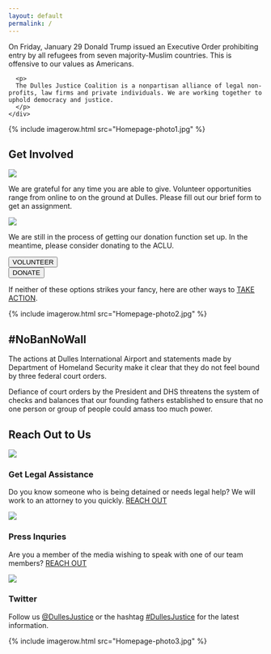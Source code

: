 ```yaml
---
layout: default
permalink: /
---
```


<div class="container-fluid">
  <div class="row inverse pad50">
    <div class="col-xs-10 col-xs-offset-1">
      <p>
      On Friday, January 29 Donald Trump issued an Executive Order prohibiting entry by all refugees from seven majority-Muslim countries. This is offensive to our values as Americans.
      </p>

      <p>
      The Dulles Justice Coalition is a nonpartisan alliance of legal non-profits, law firms and private individuals. We are working together to uphold democracy and justice.
      </p>
    </div>
  </div>
  {% include imagerow.html src="Homepage-photo1.jpg" %}
  <div class="row">
    <div class="col-xs-10 col-xs-offset-1"><h2>Get Involved</h2></div>
  </div>
  <div class="row">
    <div class="col-xs-4 col-xs-offset-1">
      <img class="centered" src="{{ site.baseurl }}/images/Icon-Volunteer.png" />
      <p>
        We are grateful for any time you are able to give. Volunteer opportunities range from online to on the ground at Dulles. Please fill out our brief form to get an assignment.
      </p>
    </div>
    <div class="col-xs-4 col-xs-offset-2">
      <img class="centered" src="{{ site.baseurl }}/images/Icon-Donate.png" />
      <p>
        We are still in the process of getting our donation function set up. In the meantime, please consider donating to the ACLU.
      </p>
    </div>
  </div>
  <div class="row">
    <div class="col-xs-4 col-xs-offset-1">
      <button class="btn btn-primary btn-block">VOLUNTEER</button>
    </div>
    <div class="col-xs-4 col-xs-offset-2">
      <button class="btn btn-primary btn-block">DONATE</button>
    </div>
  </div>
  <div class="row pad25">
    <div class="col-xs-10 col-xs-offset-1">
      <p>If neither of these options strikes your fancy, here are other ways to <a href="{{ site.baseurl }}/action/">TAKE ACTION</a>.</p>
    </div>
  </div>
  {% include imagerow.html src="Homepage-photo2.jpg" %}
  <div class="row inverse">
    <div class="col-xs-10 col-xs-offset-1">
      <h2>#NoBanNoWall</h2>
      <p>
        The actions at Dulles International Airport and statements made by Department of Homeland Security make it clear that they do not feel bound by three federal court orders.
      </p>
      <p>
        Defiance of court orders by the President and DHS threatens the system of checks and balances that our founding fathers established to ensure that no one person or group of people could amass too much power.
      </p>
    </div>
  </div>
  <div class="row">
    <div class="col-xs-10 col-xs-offset-1">
      <h2>Reach Out to Us</h2>
    </div>
  </div>
  <div class="row">
    <div class="col-xs-4">
      <img class="centered" src="{{ site.baseurl }}/images/Icon-Legal.png" />
      <h3 class="centered">Get Legal Assistance</h3>
      <p>
        Do you know someone who is being detained or needs legal help? We will work to an attorney to you quickly. <a href="{{ site.baseurl }}/legal/">REACH OUT</a>
      </p>
    </div>
    <div class="col-xs-4">
      <img class="centered" src="{{ site.baseurl }}/images/Icon-Press.png" />
      <h3 class="centered">Press Inquries</h3>
      <p>Are you a member of the media wishing to speak with one of our team members? <a href="{{ site.baseurl }}/press/">REACH OUT</a></p>
    </div>
    <div class="col-xs-4">
      <img class="centered" src="{{ site.baseurl }}/images/Icon-Twitter.png" />
      <h3 class="centered">Twitter</h3>
      <p>Follow us <a href="https://twitter.com/DullesJustice">@DullesJustice</a> or the hashtag
      <a href="https://twitter.com/hashtag/DullesJustice">#DullesJustice</a> for the latest information. </p>
    </div>
  </div>
  {% include imagerow.html src="Homepage-photo3.jpg" %}
</div>
